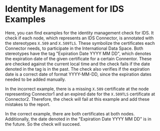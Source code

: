 # Identity Management for IDS Examples

Here, you can find examples for the identity management check for IDS.
It check if each node, which represents an IDS Connector, is annotated with the stereotypes `X.509` and `X.509TLS`.
These symbolize the certificates each Connector needs, to participate in the International Data Space.
Both stereotypes have the tag "Expiration Date YYYY MM DD", which denotes the expiration date of the given certificate for a certain Connentor.
These are checked against the current local time and the check fails if the date denoted in the tag is in the past. 
The check also verifies if the expiration date is a correct date of format YYYY-MM-DD, since the expiration dates needed to be added manually.

In the incorrect example, there is a missing `X.509` certificate at the node representing Connector1 and an expired date for the `X.509TLS` certificate at Connector2.
Therefore, the check will fail at this example and add these mistakes to the report.

In the correct example, there are both certificates at both nodes. 
Additionally, the date denoted in the "Expiration Date YYYY MM DD" is in the future.
So the check will succeed.
